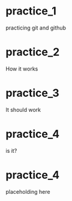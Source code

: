 # practice_1
practicing git and github
# practice_2
How it works
# practice_3
It should work
# practice_4
is it?
# practice_4
placeholding here
